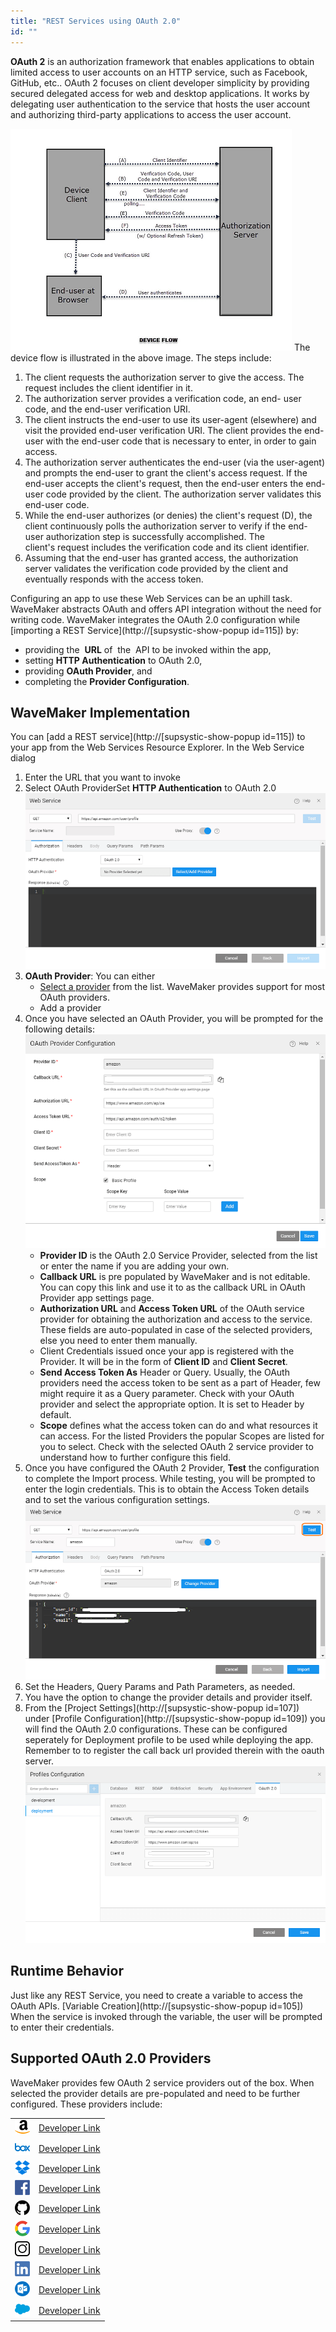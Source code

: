 ```yaml
---
title: "REST Services using OAuth 2.0"
id: ""
---
```


**OAuth 2** is an authorization framework that enables applications to obtain limited access to user accounts on an HTTP service, such as Facebook, GitHub, etc.. OAuth 2 focuses on client developer simplicity by providing secured delegated access for web and desktop applications. It works by delegating user authentication to the service that hosts the user account and authorizing third-party applications to access the user account.

[![](/learn/assets/instagram-design-flow.png)](/learn/assets/instagram-design-flow.png) The device flow is illustrated in the above image. The steps include:

1. The client requests the authorization server to give the access. The request includes the client identifier in it.
2. The authorization server provides a verification code, an end- user code, and the end-user verification URI.
3. The client instructs the end-user to use its user-agent (elsewhere) and visit the provided end-user verification URI. The client provides the end-user with the end-user code that is necessary to enter, in order to gain access.
4. The authorization server authenticates the end-user (via the user-agent) and prompts the end-user to grant the client's access request. If the end-user accepts the client's request, then the end-user enters the end-user code provided by the client. The authorization server validates this end-user code.
5. While the end-user authorizes (or denies) the client's request (D), the client continuously polls the authorization server to verify if the end-user authorization step is successfully accomplished. The client's request includes the verification code and its client identifier.
6. Assuming that the end-user has granted access, the authorization server validates the verification code provided by the client and eventually responds with the access token.

Configuring an app to use these Web Services can be an uphill task. WaveMaker abstracts OAuth and offers API integration without the need for writing code. WaveMaker integrates the OAuth 2.0 configuration while [importing a REST Service](http://[supsystic-show-popup id=115]) by:

- providing the  **URL** of  the  API to be invoked within the app,
- setting **HTTP Authentication** to OAuth 2.0,
- providing **OAuth Provider**, and
- completing the **Provider Configuration**.

## WaveMaker Implementation

You can [add a REST service](http://[supsystic-show-popup id=115]) to your app from the Web Services Resource Explorer. In the Web Service dialog

1. Enter the URL that you want to invoke
2. Select OAuth ProviderSet **HTTP Authentication** to OAuth 2.0 [![](/learn/assets/rest_oauth.png)](/learn/assets/rest_oauth.png)
3. **OAuth Provider**: You can either
    - [Select a provider](#providers) from the list. WaveMaker provides support for most OAuth providers.
    - Add a provider
4. Once you have selected an OAuth Provider, you will be prompted for the following details: [![](/learn/assets/rest_oauth_config.png)](/learn/assets/rest_oauth_config.png)
    - **Provider ID** is the OAuth 2.0 Service Provider, selected from the list or enter the name if you are adding your own.
    - **Callback URL** is pre populated by WaveMaker and is not editable. You can copy this link and use it to as the callback URL in OAuth Provider app settings page.
    - **Authorization URL** and **Access Token URL** of the OAuth service provider for obtaining the authorization and access to the service. These fields are auto-populated in case of the selected providers, else you need to enter them manually.
    - Client Credentials issued once your app is registered with the Provider. It will be in the form of **Client ID** and **Client Secret**.
    - **Send Access Token As** Header or Query. Usually, the OAuth providers need the access token to be sent as a part of Header, few might require it as a Query parameter. Check with your OAuth provider and select the appropriate option. It is set to Header by default.
    - **Scope** defines what the access token can do and what resources it can access. For the listed Providers the popular Scopes are listed for you to select. Check with the selected OAuth 2 service provider to understand how to further configure this field.
5. Once you have configured the OAuth 2 Provider, **Test** the configuration to complete the Import process. While testing, you will be prompted to enter the login credentials. This is to obtain the Access Token details and to set the various configuration settings. [![](/learn/assets/rest_oauth_test.png)](/learn/assets/rest_oauth_test.png)
6. Set the Headers, Query Params and Path Parameters, as needed.
7. You have the option to change the provider details and provider itself.
8. From the [Project Settings](http://[supsystic-show-popup id=107]) under [Profile Configuration](http://[supsystic-show-popup id=109]) you will find the OAuth 2.0 configurations. These can be configured seperately for Deployment profile to be used while deploying the app. Remember to to register the call back url provided therein with the oauth server. [![](/learn/assets/rest_oauth_prof.png)](/learn/assets/rest_oauth_prof.png)

## Runtime Behavior

Just like any REST Service, you need to create a variable to access the OAuth APIs. [Variable Creation](http://[supsystic-show-popup id=105]) When the service is invoked through the variable, the user will be prompted to enter their credentials.

## Supported OAuth 2.0 Providers

WaveMaker provides few OAuth 2 service providers out of the box. When selected the provider details are pre-populated and need to be further configured. These providers include:

<table><tbody><tr><td><img class="no-shadow alignnone wp-image-20280 size-full" src="../../../assets/amazon.png" alt="" width="24" height="24"></td><td><a href="http://login.amazon.com/manageApps" target="_blank" rel="noopener noreferrer">Developer Link</a></td></tr><tr><td><img class="no-shadow alignnone wp-image-20281 size-full" src="../../../assets/box.png" alt="" width="24" height="24"></td><td><a href="https://developer.box.com/" target="_blank" rel="noopener noreferrer">Developer Link</a></td></tr><tr><td><img class="no-shadow alignnone wp-image-20282 size-full" src="../../../assets/dropbox.png" alt="" width="24" height="24"></td><td><a href="https://www.dropbox.com/developers" target="_blank" rel="noopener noreferrer">Developer Link</a></td></tr><tr><td><img class="no-shadow alignnone wp-image-20283 size-full" src="../../../assets/facebook.png" alt="" width="24" height="24"></td><td><a href="https://developers.facebook.com/" target="_blank" rel="noopener noreferrer">Developer Link</a></td></tr><tr><td><img class="no-shadow alignnone wp-image-20284 size-full" src="../../../assets/github.png" alt="" width="24" height="24"></td><td><a href="https://github.com/settings/developers" target="_blank" rel="noopener noreferrer">Developer Link</a></td></tr><tr><td><img class="no-shadow alignnone wp-image-20299 size-full" src="../../../assets/Google.png" alt="" width="24" height="25"></td><td><a href="https://console.developers.google.com" target="_blank" rel="noopener noreferrer">Developer Link</a></td></tr><tr><td><img class="no-shadow alignnone wp-image-20286 size-full" src="../../../assets/instagram.png" alt="" width="24" height="24"></td><td><a href="https://www.instagram.com/developer/" target="_blank" rel="noopener noreferrer">Developer Link</a></td></tr><tr><td><img class="no-shadow alignnone wp-image-20287 size-full" src="../../../assets/linkedin.png" alt="" width="24" height="24"></td><td><a href="https://www.linkedin.com/developer/apps/" target="_blank" rel="noopener noreferrer">Developer Link</a></td></tr><tr><td><img class="no-shadow alignnone wp-image-20288 size-full" src="../../../assets/outlook.png" alt="" width="24" height="24"></td><td><a href="https://apps.dev.microsoft.com" target="_blank" rel="noopener noreferrer">Developer Link</a></td></tr><tr><td><img class="no-shadow alignnone wp-image-20289 size-full" src="../../../assets/salesforce.png" alt="" width="24" height="24"></td><td><a href="https://login.salesforce.com/" target="_blank" rel="noopener noreferrer">Developer Link</a></td></tr></tbody></table>

